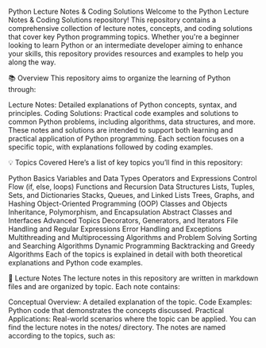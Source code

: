 Python Lecture Notes & Coding Solutions
Welcome to the Python Lecture Notes & Coding Solutions repository! This repository contains a comprehensive collection of lecture notes, concepts, and coding solutions that cover key Python programming topics. Whether you're a beginner looking to learn Python or an intermediate developer aiming to enhance your skills, this repository provides resources and examples to help you along the way.

📚 Overview
This repository aims to organize the learning of Python through:

Lecture Notes: Detailed explanations of Python concepts, syntax, and principles.
Coding Solutions: Practical code examples and solutions to common Python problems, including algorithms, data structures, and more.
These notes and solutions are intended to support both learning and practical application of Python programming. Each section focuses on a specific topic, with explanations followed by coding examples.

💡 Topics Covered
Here’s a list of key topics you’ll find in this repository:

Python Basics
Variables and Data Types
Operators and Expressions
Control Flow (if, else, loops)
Functions and Recursion
Data Structures
Lists, Tuples, Sets, and Dictionaries
Stacks, Queues, and Linked Lists
Trees, Graphs, and Hashing
Object-Oriented Programming (OOP)
Classes and Objects
Inheritance, Polymorphism, and Encapsulation
Abstract Classes and Interfaces
Advanced Topics
Decorators, Generators, and Iterators
File Handling and Regular Expressions
Error Handling and Exceptions
Multithreading and Multiprocessing
Algorithms and Problem Solving
Sorting and Searching Algorithms
Dynamic Programming
Backtracking and Greedy Algorithms
Each of the topics is explained in detail with both theoretical explanations and Python code examples.

📝 Lecture Notes
The lecture notes in this repository are written in markdown files and are organized by topic. Each note contains:

Conceptual Overview: A detailed explanation of the topic.
Code Examples: Python code that demonstrates the concepts discussed.
Practical Applications: Real-world scenarios where the topic can be applied.
You can find the lecture notes in the notes/ directory. The notes are named according to the topics, such as:
